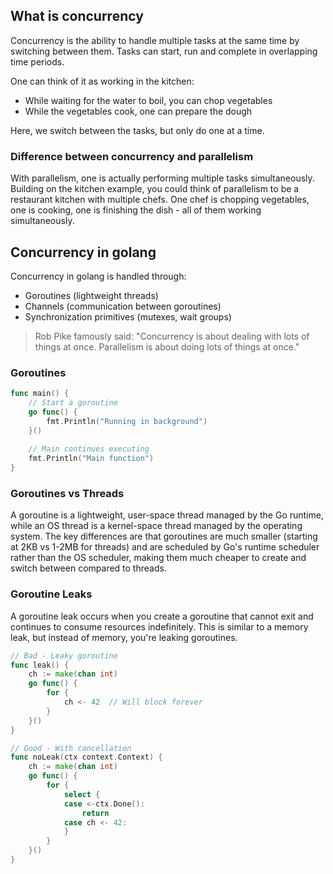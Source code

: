 ## What is concurrency

Concurrency is the ability to handle multiple tasks at the same time by switching between them. Tasks can start, run and complete in overlapping time periods. 

One can think of it as working in the kitchen:
- While waiting for the water to boil, you can chop vegetables
- While the vegetables cook, one can prepare the dough

Here, we switch between the tasks, but only do one at a time.

### Difference between concurrency and parallelism

With parallelism, one is actually performing multiple tasks simultaneously. Building on the kitchen example, you could think of parallelism to be a restaurant kitchen with multiple chefs. One chef is chopping vegetables, one is cooking, one is finishing the dish - all of them working simultaneously.

## Concurrency in golang

Concurrency in golang is handled through:
- Goroutines (lightweight threads)
- Channels (communication between goroutines)
- Synchronization primitives (mutexes, wait groups)

> Rob Pike famously said:
> "Concurrency is about dealing with lots of things at once. Parallelism is about doing lots of things at once."

### Goroutines

```go
func main() {
    // Start a goroutine
    go func() {
        fmt.Println("Running in background")
    }()
    
    // Main continues executing
    fmt.Println("Main function")
}
```

### Goroutines vs Threads

A goroutine is a lightweight, user-space thread managed by the Go runtime, while an OS thread is a kernel-space thread managed by the operating system. The key differences are that goroutines are much smaller (starting at 2KB vs 1-2MB for threads) and are scheduled by Go's runtime scheduler rather than the OS scheduler, making them much cheaper to create and switch between compared to threads.

### Goroutine Leaks

A goroutine leak occurs when you create a goroutine that cannot exit and continues to consume resources indefinitely. This is similar to a memory leak, but instead of memory, you're leaking goroutines.

```go
// Bad - Leaky goroutine
func leak() {
    ch := make(chan int)
    go func() {
        for {
            ch <- 42  // Will block forever
        }
    }()
}

// Good - With cancellation
func noLeak(ctx context.Context) {
    ch := make(chan int)
    go func() {
        for {
            select {
            case <-ctx.Done():
                return
            case ch <- 42:
            }
        }
    }()
}
```

